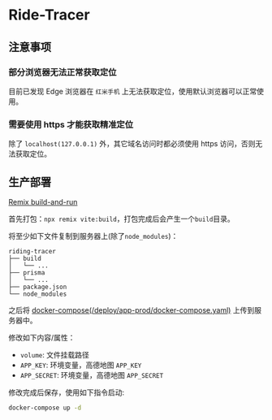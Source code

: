 # Ride-Tracer

## 注意事项

### 部分浏览器无法正常获取定位

目前已发现 Edge 浏览器在 `红米手机` 上无法获取定位，使用默认浏览器可以正常使用。

### 需要使用 https 才能获取精准定位

除了 `localhost(127.0.0.1)` 外，其它域名访问时都必须使用 https 访问，否则无法获取定位。

## 生产部署

[Remix build-and-run](https://remix.run/docs/en/main/start/quickstart#build-and-run)

首先打包：`npx remix vite:build`，打包完成后会产生一个`build`目录。

将至少如下文件复制到服务器上(除了`node_modules`)：

```text
riding-tracer
├── build
│   └── ...
├── prisma
│   └── ...
├── package.json
└── node_modules

```

之后将 [docker-compose(/deploy/app-prod/docker-compose.yaml)](/deploy/app-prod/docker-compose.yaml) 上传到服务器中。

修改如下内容/属性：
- `volume`: 文件挂载路径
- `APP_KEY`: 环境变量，高德地图 `APP_KEY`
- `APP_SECRET`: 环境变量，高德地图 `APP_SECRET`

修改完成后保存，使用如下指令启动:

```bash
docker-compose up -d
```